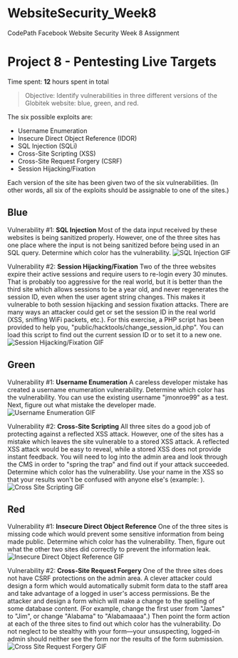 # WebsiteSecurity_Week8
CodePath Facebook Website Security Week 8 Assignment

# Project 8 - Pentesting Live Targets

Time spent: **12** hours spent in total

> Objective: Identify vulnerabilities in three different versions of the Globitek website: blue, green, and red.

The six possible exploits are:
* Username Enumeration
* Insecure Direct Object Reference (IDOR)
* SQL Injection (SQLi)
* Cross-Site Scripting (XSS)
* Cross-Site Request Forgery (CSRF)
* Session Hijacking/Fixation

Each version of the site has been given two of the six vulnerabilities. (In other words, all six of the exploits should be assignable to one of the sites.)

## Blue

Vulnerability #1: **SQL Injection**
Most of the data input received by these websites is being sanitized properly. However, one of the three sites has one place where the input is not being sanitized before being used in an SQL query. Determine which color has the vulnerability.
![SQL Injection GIF](https://media.giphy.com/media/l2QDVUjDLZh5aAblu/giphy.gif)


Vulnerability #2: **Session Hijacking/Fixation**
Two of the three websites expire their active sessions and require users to re-login every 30 minutes. That is probably too aggressive for the real world, but it is better than the third site which allows sessions to be a year old, and never regenerates the session ID, even when the user agent string changes. This makes it vulnerable to both session hijacking and session fixation attacks.
There are many ways an attacker could get or set the session ID in the real world (XSS, sniffing WiFi packets, etc.). For this exercise, a PHP script has been provided to help you, "public/hacktools/change_session_id.php". You can load this script to find out the current session ID or to set it to a new one.
![Session Hijacking/Fixation GIF](https://media.giphy.com/media/d30pw2obQgCVoXsY/giphy.gif)


## Green

Vulnerability #1: **Username Enumeration**
A careless developer mistake has created a username enumeration vulnerability. Determine which color has the vulnerability. You can use the existing username "jmonroe99" as a test. Next, figure out what mistake the developer made.
![Username Enumeration GIF](https://media.giphy.com/media/l2QEgC6MsiBVKChNe/giphy.gif)



Vulnerability #2: **Cross-Site Scripting**
All three sites do a good job of protecting against a reflected XSS attack. However, one of the sites has a mistake which leaves the site vulnerable to a stored XSS attack. A reflected XSS attack would be easy to reveal, while a stored XSS does not provide instant feedback. You will need to log into the admin area and look through the CMS in order to "spring the trap" and find out if your attack succeeded. Determine which color has the vulnerability. Use your name in the XSS so that your results won't be confused with anyone else's (example: <script>alert('Mallory found the XSS!');</script>).
![Cross Site Scripting GIF](https://media.giphy.com/media/l2QDUz7r6YbKnFLxu/giphy.gif)



## Red

Vulnerability #1: **Insecure Direct Object Reference**
One of the three sites is missing code which would prevent some sensitive information from being made public. Determine which color has the vulnerability. Then, figure out what the other two sites did correctly to prevent the information leak.
![Insecure Direct Object Reference GIF](https://media.giphy.com/media/l2QE8kTJ90Bkwbq4U/giphy.gif)



Vulnerability #2: **Cross-Site Request Forgery**
One of the three sites does not have CSRF protections on the admin area. A clever attacker could design a form which would automatically submit form data to the staff area and take advantage of a logged in user's access permissions. Be the attacker and design a form which will make a change to the spelling of some database content. (For example, change the first user from "James" to "Jim", or change "Alabama" to "Alabamaaaa".) Then point the form action at each of the three sites to find out which color has the vulnerability. Do not neglect to be stealthy with your form—your unsuspecting, logged-in admin should neither see the form nor the results of the form submission.
![Cross Site Request Forgery GIF](https://media.giphy.com/media/l2QEihfyumjsObtza/giphy.gif)


